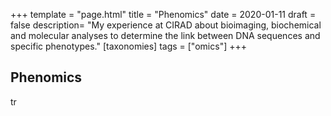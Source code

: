 +++
template = "page.html"
title = "Phenomics"
date =  2020-01-11
draft = false
description= "My experience at CIRAD about bioimaging, biochemical and molecular analyses to determine the link between DNA sequences and specific phenotypes."
[taxonomies]
tags = ["omics"]
+++



## Phenomics

tr